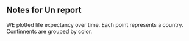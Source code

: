 ## Notes for Un report

WE plotted life expectancy over time.
Each point represents a country.
Continnents are grouped by color.